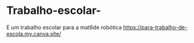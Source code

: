 # Trabalho-escolar-
E um trabalho escolar para a mat6de robótica 
https://para-trabalho-de-escola.my.canva.site/
